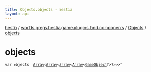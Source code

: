 ```yaml
---
title: Objects.objects - hestia
layout: api
---
```


<div class='api-docs-breadcrumbs'><a href="../../index.html">hestia</a> / <a href="../index.html">worlds.gregs.hestia.game.plugins.land.components</a> / <a href="index.html">Objects</a> / <a href="./objects.html">objects</a></div>

# objects

<div class="signature"><code><span class="keyword">var </span><span class="identifier">objects</span><span class="symbol">: </span><a href="https://kotlinlang.org/api/latest/jvm/stdlib/kotlin/-array/index.html"><span class="identifier">Array</span></a><span class="symbol">&lt;</span><a href="https://kotlinlang.org/api/latest/jvm/stdlib/kotlin/-array/index.html"><span class="identifier">Array</span></a><span class="symbol">&lt;</span><a href="https://kotlinlang.org/api/latest/jvm/stdlib/kotlin/-array/index.html"><span class="identifier">Array</span></a><span class="symbol">&lt;</span><a href="https://kotlinlang.org/api/latest/jvm/stdlib/kotlin/-array/index.html"><span class="identifier">Array</span></a><span class="symbol">&lt;</span><a href="../../worlds.gregs.hestia.game.map/-game-object/index.html"><span class="identifier">GameObject</span></a><span class="symbol">?</span><span class="symbol">&gt;</span><span class="symbol">?</span><span class="symbol">&gt;</span><span class="symbol">&gt;</span><span class="symbol">&gt;</span><span class="symbol">?</span></code></div>
